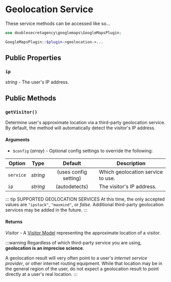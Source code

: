 # Geolocation Service

These service methods can be accessed like so...

```php
use doublesecretagency\googlemaps\GoogleMapsPlugin;

GoogleMapsPlugin::$plugin->geolocation->...
```

## Public Properties

### `ip`

_string_ - The user's IP address.

## Public Methods

### `getVisitor()`

Determine user's approximate location via a third-party geolocation service. By default, the method will automatically detect the visitor's IP address.

#### Arguments

 - `$config` (_array_) - Optional config settings to override the following:
 
 
| Option    | Type     | Default               | Description                       |
|-----------|:--------:|:---------------------:|-----------------------------------|
| `service` | _string_ | (uses config setting) | Which geolocation service to use. |
| `ip`      | _string_ | (autodetects)         | The visitor's IP address.         |

 
::: tip SUPPORTED GEOLOCATION SERVICES
At this time, the only accepted values are `"ipstack"`, `"maxmind"`, or _false_. Additional third-party geolocation services may be added in the future.
:::

#### Returns

_Visitor_ - A [Visitor Model](/models/visitor-model/) representing the approximate location of a visitor.

:::warning
Regardless of which third-party service you are using, **geolocation is an imprecise science**.

A geolocation result will very often point to a user's _internet service provider_, or other internet routing equipment. While that location may be in the general region of the user, do not expect a geolocation result to point directly at a user's real location. 
:::
